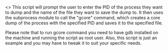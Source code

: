 <>
This script will prompt the user to enter the PID of the process they want to dump and the name of the file they want to save the dump to. It then uses the subprocess module to call the "gcore" command, which creates a core dump of the process with the specified PID and saves it to the specified file.

Please note that to run gcore command you need to have gdb installed on the machine and running the script as root user. Also, this script is just an example and you may have to tweak it to suit your specific needs.
